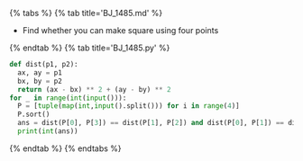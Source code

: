 {% tabs %}
{% tab title='BJ_1485.md' %}

* Find whether you can make square using four points

{% endtab %}
{% tab title='BJ_1485.py' %}

```py
def dist(p1, p2):
  ax, ay = p1
  bx, by = p2
  return (ax - bx) ** 2 + (ay - by) ** 2
for _ in range(int(input())):
  P = [tuple(map(int,input().split())) for i in range(4)]
  P.sort()
  ans = dist(P[0], P[3]) == dist(P[1], P[2]) and dist(P[0], P[1]) == dist(P[0], P[2])
  print(int(ans))
```

{% endtab %}
{% endtabs %}